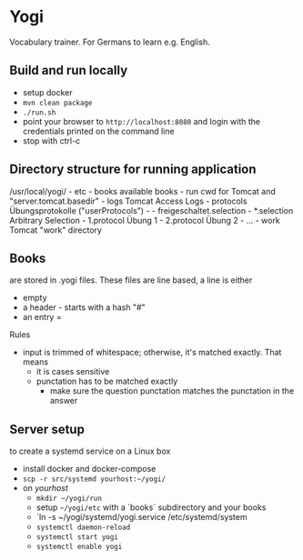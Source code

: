 # Yogi

Vocabulary trainer. For Germans to learn e.g. English.

## Build and run locally

* setup docker
* `mvn clean package`
* `./run.sh`
* point your browser to `http://localhost:8080` and login with the credentials printed on the command line
* stop with ctrl-c


## Directory structure for running application

/usr/local/yogi/
      - etc
         - books                   available books
      - run                        cwd for Tomcat and "server.tomcat.basedir"
         - logs                    Tomcat Access Logs
         - protocols               Übungsprotokolle ("userProtocols")
           - <book>
             - freigeschaltet.selection
             - *.selection         Arbitrary Selection
             - 1.protocol          Übung 1
             - 2.protocol          Übung 2
             - ...
         - work                    Tomcat "work" directory

## Books

are stored in <name>.yogi files. These files are line based, a line is either
* empty
* a header - starts with a hash "#"
* an entry <left>=<right>

Rules
* input is trimmed of whitespace; otherwise, it's matched exactly. That means
  * it is cases sensitive
  * punctation has to be matched exactly
    * make sure the question punctation matches the punctation in the answer


## Server setup

to create a systemd service on a Linux box

* install docker and docker-compose
* `scp -r src/systemd yourhost:~/yogi/`
* on *yourhost*
  * `mkdir ~/yogi/run`
  * setup `~/yogi/etc` with a ´books` subdirectory and your books
  * `ln -s ~/yogi/systemd/yogi.service /etc/systemd/system
  * `systemctl daemon-reload`
  * `systemctl start yogi`
  * `systemctl enable yogi`

